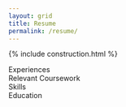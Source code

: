 ```yaml
---
layout: grid
title: Resume
permalink: /resume/
---
```

{% include construction.html %}

<div class="persp panel">
    <div class="label" onclick="Activate(this)">Experiences</div>
    <div class="label" onclick="Activate(this)">Relevant Coursework</div>
    <div class="label" onclick="Activate(this)">Skills</div>
    <div class="label" onclick="Activate(this)">Education</div>
</div>

<div id="start" class="window"
      style="opacity: 0;
             width: 100vw;
             height: 0vh;
             -webkit-transition: ease-in-out 1s;
             -moz-transition: ease-in-out 1s;
             -o-transition: ease-in-out 1s;
             transition: ease-in-out 1s;
             background-color: lightgray;">
</div>

<script>
  function MeasureToInt(str) {
    return parseInt(str.slice(0, -2))
  }

  function Flip(window) {
    var height = 100 - MeasureToInt(window.style.height);

    window.style.height = height + "vh";
    window.style.opacity = 1 - window.style.opacity;
  }

  function Activate(current) {
    var window = document.getElementsByClassName("window")[0];
    var newId  = current.innerHTML;

    Display(current);
    Flip(window);

    if (newId != window.id && window.id != "start") {
      Display(current);
      setTimeout(function(){ Flip(window);}, 1000);
    }

    window.id = newId;
  }
</script>
